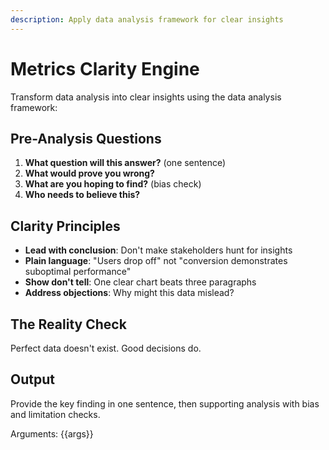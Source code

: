 ```yaml
---
description: Apply data analysis framework for clear insights
---
```


# Metrics Clarity Engine

Transform data analysis into clear insights using the data analysis framework:

## Pre-Analysis Questions
1. **What question will this answer?** (one sentence)
2. **What would prove you wrong?**
3. **What are you hoping to find?** (bias check)
4. **Who needs to believe this?**

## Clarity Principles
- **Lead with conclusion**: Don't make stakeholders hunt for insights
- **Plain language**: "Users drop off" not "conversion demonstrates suboptimal performance"  
- **Show don't tell**: One clear chart beats three paragraphs
- **Address objections**: Why might this data mislead?

## The Reality Check
Perfect data doesn't exist. Good decisions do.

## Output
Provide the key finding in one sentence, then supporting analysis with bias and limitation checks.

Arguments: {{args}}
